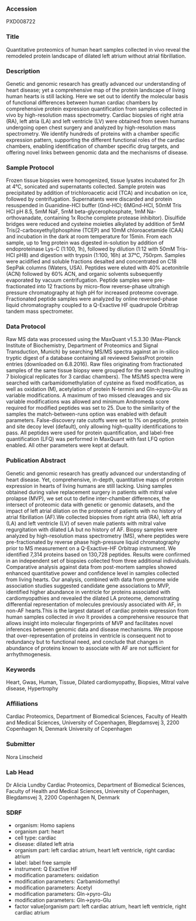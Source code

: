 ### Accession
PXD008722

### Title
Quantitative proteomics of human heart samples collected in vivo reveal the remodeled protein landscape of dilated left atrium without atrial fibrillation.

### Description
Genetic and genomic research has greatly advanced our understanding of heart disease; yet a comprehensive map of the protein landscape of living human hearts is still lacking.  Here we set out to identify the molecular basis of functional differences between human cardiac chambers by comprehensive protein expression quantification from samples collected in vivo by high-resolution mass spectrometry. Cardiac biopsies of right atria (RA), left atria (LA) and left ventricle (LV) were obtained from seven humans undergoing open chest surgery and analyzed by high-resolution mass spectrometry. We identify hundreds of proteins with a chamber specific expression pattern, supporting the different functional roles of the cardiac chambers, enabling identification of chamber specific drug targets, and offering novel links between genomic data and the mechanisms of disease.

### Sample Protocol
Frozen tissue biopsies were homogenized, tissue lysates incubated for 2h at 4°C, sonicated and supernatants collected. Sample protein was precipitated by addition of trichloroacetic acid (TCA) and incubation on ice, followed by centrifugation. Supernatants were discarded and protein resuspended in Guanidine-HCl buffer (Gnd-HCl; 6MGnd-HCl, 50mM Tris HCl pH 8.5, 5mM NaF, 5mM beta-glycerophosphate, 1mM Na-orthovanadate, containing 1x Roche complete protease inhibitor). Disulfide bridges were reduced and cysteine moieties alkylated by addition of 5mM Tris(2-carboxyethyl)phosphine (TCEP) and 10mM chloroacetamide (CAA) and incubation in the dark at room temperature for 15min. From each sample, up to 1mg protein was digested in-solution by addition of endoproteinase Lys-C (1:100, 1h), followed by dilution (1:12 with 50mM Tris-HCl pH8) and digestion with trypsin (1:100, 16h) at 37°C, 750rpm. Samples were acidified and soluble fractions desalted and concentrated on C18 SepPak columns (Waters, USA). Peptides were eluted with 40% acetonitrile (ACN) followed by 60% ACN, and organic solvents subsequently evaporated by vacuum centrifugation. Peptide samples were pre-fractionated into 12 fractions by micro-flow reverse-phase ultrahigh pressure chromatography at high pH for increased proteome coverage. Fractionated peptide samples were analyzed by online reversed-phase liquid chromatography coupled to a Q-Exactive HF quadrupole Orbitrap tandem mass spectrometer.

### Data Protocol
Raw MS data was processed using the MaxQuant v1.5.3.30 (Max-Planck Institute of Biochemistry, Department of Proteomics and Signal Transduction, Munich) by searching MS/MS spectra against an in-silico tryptic digest of a database containing all reviewed SwissProt protein entries (downloaded on 6.8.2016). Raw files originating from fractionated samples of the same tissue biopsy were grouped for the search (resulting in 7 biological replicates for 3 cardiac chambers). The MS/MS spectra were searched with carbamidomethylation of cysteine as fixed modification, as well as oxidation (M), acetylation of protein N-termini and Gln->pyro-Glu as variable modifications. A maximum of two missed cleavages and six variable modifications was allowed and minimum Andromeda score required for modified peptides was set to 25. Due to the similarity of the samples the match-between-runs option was enabled with default parameters. False-discovery rate cutoffs were set to 1% on peptide, protein and site decoy level (default), only allowing high-quality identifications to pass. All peptides were used for protein quantification, and label-free quantification (LFQ) was performed in MaxQuant with fast LFQ option enabled. All other parameters were kept at default.

### Publication Abstract
Genetic and genomic research has greatly advanced our understanding of heart disease. Yet, comprehensive, in-depth, quantitative maps of protein expression in hearts of living humans are still lacking. Using samples obtained during valve replacement surgery in patients with mitral valve prolapse (MVP), we set out to define inter-chamber differences, the intersect of proteomic data with genetic or genomic datasets, and the impact of left atrial dilation on the proteome of patients with no history of atrial fibrillation (AF).We collected biopsies from right atria (RA), left atria (LA) and left ventricle (LV) of seven male patients with mitral valve regurgitation with dilated LA but no history of AF. Biopsy samples were analyzed by high-resolution mass spectrometry (MS), where peptides were pre-fractionated by reverse phase high-pressure liquid chromatography prior to MS measurement on a Q-Exactive-HF Orbitrap instrument. We identified 7,314 proteins based on 130,728 peptides. Results were confirmed in an independent set of biopsies collected from three additional individuals. Comparative analysis against data from post-mortem samples showed enhanced quantitative power and confidence level in samples collected from living hearts. Our analysis, combined with data from genome wide association studies suggested candidate gene associations to MVP, identified higher abundance in ventricle for proteins associated with cardiomyopathies and revealed the dilated LA proteome, demonstrating differential representation of molecules previously associated with AF, in non-AF hearts.This is the largest dataset of cardiac protein expression from human samples collected <i>in vivo</i> It provides a comprehensive resource that allows insight into molecular fingerprints of MVP and facilitates novel inferences between genomic data and disease mechanisms. We propose that over-representation of proteins in ventricle is consequent not to redundancy but to functional need, and conclude that changes in abundance of proteins known to associate with AF are not sufficient for arrhythmogenesis.

### Keywords
Heart, Gwas, Human, Tissue, Dilated cardiomyopathy, Biopsies, Mitral valve disease, Hypertrophy

### Affiliations
Cardiac Proteomics, Department of Biomedical Sciences, Faculty of Health and Medical Sciences, University of Copenhagen, Blegdamsvej 3, 2200 Copenhagen N, Denmark
University of Copenhagen

### Submitter
Nora Linscheid

### Lab Head
Dr Alicia Lundby
Cardiac Proteomics, Department of Biomedical Sciences, Faculty of Health and Medical Sciences, University of Copenhagen, Blegdamsvej 3, 2200 Copenhagen N, Denmark


### SDRF
- organism: Homo sapiens
- organism part: heart
- cell type: cardiac
- disease: dilated left atria
- organism part: left cardiac atrium, heart left ventricle, right cardiac atrium
- label: label free sample
- instrument: Q Exactive HF
- modification parameters: oxidation
- modification parameters: Carbamidomethyl
- modification parameters: Acetyl
- modification parameters: Gln->pyro-Glu
- modification parameters: Gln->pyro-Glu
- factor value[organism part: left cardiac atrium, heart left ventricle, right cardiac atrium


